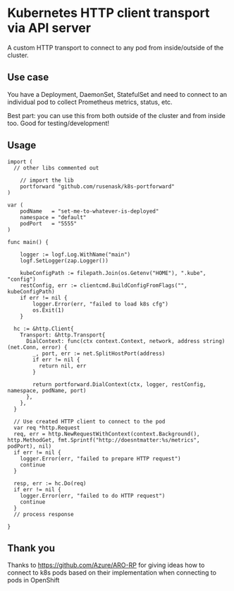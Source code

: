# Kubernetes HTTP client transport via API server

A custom HTTP transport to connect to any pod from inside/outside of the cluster.

## Use case 

You have a Deployment, DaemonSet, StatefulSet and need to connect to an individual pod to collect Prometheus metrics, status, etc. 

Best part: you can use this from both outside of the cluster and from inside too. Good for testing/development!

## Usage

```golang
import (
  // other libs commented out

	// import the lib
	portforward "github.com/rusenask/k8s-portforward"
)

var (
	podName   = "set-me-to-whatever-is-deployed"
	namespace = "default"
	podPort   = "5555"
)

func main() {

	logger := logf.Log.WithName("main")
	logf.SetLogger(zap.Logger())

	kubeConfigPath := filepath.Join(os.Getenv("HOME"), ".kube", "config")
	restConfig, err := clientcmd.BuildConfigFromFlags("", kubeConfigPath)
	if err != nil {
		logger.Error(err, "failed to load k8s cfg")
		os.Exit(1)
	}

  hc := &http.Client{
    Transport: &http.Transport{
      DialContext: func(ctx context.Context, network, address string) (net.Conn, error) {
        _, port, err := net.SplitHostPort(address)
        if err != nil {
          return nil, err
        }

        return portforward.DialContext(ctx, logger, restConfig, namespace, podName, port)
      },
    },
  }

  // Use created HTTP client to connect to the pod
  var req *http.Request
  req, err = http.NewRequestWithContext(context.Background(), http.MethodGet, fmt.Sprintf("http://doesntmatter:%s/metrics", podPort), nil)
  if err != nil {
    logger.Error(err, "failed to prepare HTTP request")
    continue
  }

  resp, err := hc.Do(req)
  if err != nil {
    logger.Error(err, "failed to do HTTP request")
    continue
  }
  // process response
	
}
```

## Thank you

Thanks to https://github.com/Azure/ARO-RP for giving ideas how to connect to k8s pods based on their implementation when connecting to pods in OpenShift